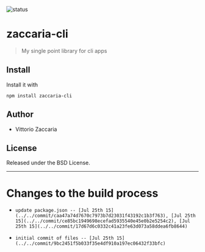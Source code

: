 ![status](https://img.shields.io/badge/build-ok-brightgreen.svg)
# zaccaria-cli 
> My single point library for cli apps

## Install

Install it with

```
npm install zaccaria-cli
```

## Author

* Vittorio Zaccaria

## License
Released under the BSD License.

***


# Changes to the build process

-     update package.json -- [Jul 25th 15](../../commit/caa47a74d7670c7973b7d23031f43192c1b3f763), [Jul 25th 15](../../commit/ce85bc1949698ecefad5935540e45e0b2e5254c2), [Jul 25th 15](../../commit/17d67d6c0332c41a23fe63d073a58ddea6fb8644)
-     initial commit of files -- [Jul 25th 15](../../commit/9bc2451f5b033f35e4df910a197ec06432f33bfc)
